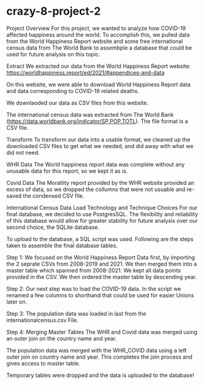 # crazy-8-project-2

Project Overview
For this project, we wanted to analyze how COVID-19 affected happiness around the world. To accomplish this, we pulled data from the World Happiness Report website and some free international census data from The World Bank to assembple a database that could be used for future analysis on this topic.

Extract
We extracted our data from the World Happiness Report website: https://worldhappiness.report/ed/2021/#appendices-and-data

On this website, we were able to download World Happiness Report data and data corresponding to COVID-19 related deaths.

We downlaoded our data as CSV files from this website.

The international census data was extracted from The World Bank (https://data.worldbank.org/indicator/SP.POP.TOTL). The file format is a CSV file.

Transform
To transform our data into a usable format, we cleaned up the downloaded CSV files to get what we needed, and did away with what we did not need.

WHR Data
The World happiness report data was complete without any unusable data for this report, so we kept it as is.

Covid Data
The Moratlity report provided by the WHR website provided an excess of data, so we dropped the collumns that were not usuable and re-saved the condensed CSV file.

International Census Data
Load
Technology and Technique Choices
For our final database, we decided to use PostgresSQL. The flexibility and reliability of this database would allow for greater stability for future analysis over our second choice, the SQLite database.

To upload to the database, a SQL script was used. Following are the steps taken to assemble the final database tables.

Step 1:
We focused on the World Happiness Report Data first, by importing the 2 seprate CSVs from 2008-2019 and 2021. We then merged them into a master table which spanned from 2008-2021. We kept all data points provided in the CSV. We then ordered the master table by descending year.

Step 2:
Our next step was to load the COVID-19 data. In the script we renamed a few columns to shorthand that could be used for easier Unions later on.

Step 3:
The population data was loaded in last from the internationalcensus.csv File.

Step 4: Merging Master Tables
The WHR and Covid data was merged using an outer join on the country name and year.

The population data was merged with the WHR_COVID data using a left outer join on country name and year. This completes the join process and gives access to master table.

Temporary tables were dropped and the data is uploaded to the database!